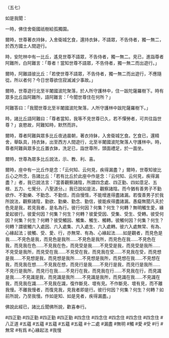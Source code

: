 （五七）

如是我聞：

一時，佛住舍衛國祇樹給孤獨園。

爾時，世尊著衣持鉢，入舍衛城乞食，還持衣鉢，不語眾，不告侍者，獨一無二，於西方國土人間遊行。

時，安陀林中有一比丘，遙見世尊不語眾，不告侍者，獨一無二。見已，進詣尊者阿難所，白阿難言：「尊者！當知世尊不語眾，不告侍者，獨一無二而出遊行。」

爾時，阿難語彼比丘：「若使世尊不語眾，不告侍者，獨一無二而出遊行，不應隨從。所以者何？今日世尊欲住寂滅滅少事故。」

爾時，世尊遊行北至半闍國波陀聚落，於人所守護林中，住一跋陀薩羅樹下。時有眾多比丘詣阿難所，語阿難言：「今聞世尊住在何所？」

阿難答曰：「我聞世尊北至半闍國波陀聚落，人所守護林中跋陀薩羅樹下。」

時，諸比丘語阿難曰：「尊者當知，我等不見世尊已久，若不憚勞者，可共往詣世尊？」哀愍故，阿難知時，默然而許。

爾時，尊者阿難與眾多比丘夜過晨朝，著衣持鉢，入舍衛城乞食。乞食已，還精舍，舉臥具，持衣鉢，出至西方人間遊行，北至半闍國波陀聚落人守護林中。時，尊者阿難與眾多比丘置衣鉢，洗足已，詣世尊所，頭面禮足，於一面坐。

爾時，世尊為眾多比丘說法，示、教、利、喜。

爾時，座中有一比丘作是念：「云何知、云何見，疾得漏盡？」爾時，世尊知彼比丘心之所念，告諸比丘：「若有比丘於此座中作是念：『云何知、云何見，疾得漏盡？』者，我已說法言：『當善觀察諸陰，所謂四念處、四正勤、四如意足、五根、五力、七覺分、八聖道分。』我已說如是法，觀察諸陰。而今猶有善男子不勤欲作、不勤樂、不勤念、不勤信，而自慢惰，不能增進得盡諸漏。若復善男子於我所說法，觀察諸陰，勤欲、勤樂、勤念、勤信，彼能疾得盡諸漏。愚癡無聞凡夫於色見是我，若見我者，是名為行。彼行何因？何集？何生？何轉？無明觸生愛，緣愛起彼行。彼愛何因？何集？何生？何轉？彼愛受因、受集、受生、受轉。彼受何因？何集？何生？何轉？彼受觸因、觸集、觸生、觸轉。彼觸何因？何集？何生？何轉？謂彼觸六入處因、六入處集、六入處生、六入處轉。彼六入處無常、有為、心緣起法；彼觸、受、愛、行，亦無常、有為、心緣起法……如是觀者，而見色是我……不見色是我，而見色是我所……不見色是我所，而見色在我……不見色在我，而見我在色……不見我在色，而見受是我……不見受是我，而見受是我所……不見受是我所，而見受在我……不見受在我，而見我在受……不見我在受，而見想是我……不見想是我，而見想是我所……不見想是我所，而見想在我……不見想在我，而見我在想……不見我在想，而見行是我……不見行是我，而見行是我所……不見行是我所，而見行在我……不見行在我，而見我在行……不見我在行，而見識是我……不見識是我，而見識是我所……不見識是我所，而見識在我……不見識在我，而見我在識……不見我在識，復作斷見、壞有見。不作斷見、壞有見，而不離我慢。不離我慢者，而復見我，見我者即是行。彼行何因？何集？何生？何轉？如前所說，乃至我慢。作如是知、如是見者，疾得漏盡。」

佛說此經已，諸比丘聞佛所說，歡喜奉行。









#四正勤
#四正勤
#四正勤
#四正勤
#四念住
#四念住
#四念住
#四念住
#四念住
#八正道
#五蘊
#五蘊
#五蘊
#五蘊
#五蘊
#十二處
#漏盡
#無明
#觸
#愛
#受
#行
#無常
#有爲
#心緣起法
#我慢
